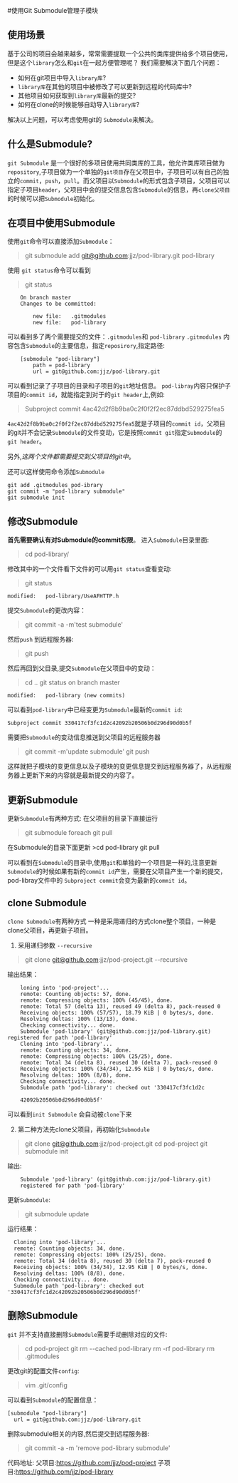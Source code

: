 #使用Git Submodule管理子模块
## 使用场景
基于公司的项目会越来越多，常常需要提取一个公共的类库提供给多个项目使用，但是这个`library`怎么和`git`在一起方便管理呢？
我们需要解决下面几个问题：

 - 如何在git项目中导入`library库`?
 - `library库`在其他的项目中被修改了可以更新到远程的代码库中?
 - 其他项目如何获取到`library库`最新的提交?
 - 如何在clone的时候能够自动导入`library库`?

解决以上问题，可以考虑使用git的 `Submodule`来解决。

## 什么是Submodule?
`git Submodule` 是一个很好的多项目使用共同类库的工具，他允许类库项目做为`repository`,子项目做为一个单独的`git项目`存在父项目中，子项目可以有自己的独立的`commit`，`push`，`pull`。而父项目以`Submodule`的形式包含子项目，父项目可以指定子项目`header`，父项目中会的提交信息包含`Submodule`的信息，再`clone父项目`的时候可以把`Submodule`初始化。


## 在项目中使用Submodule
使用`git`命令可以直接添加`Submodule`：
> git submodule add git@github.com:jjz/pod-library.git pod-library

使用 `git status`命令可以看到 
> git status
    
```
    On branch master
    Changes to be committed:
    
    	new file:   .gitmodules
    	new file:   pod-library
```
可以看到多了两个需要提交的文件：`.gitmodules`和 `pod-library` 
`.gitmodules` 内容包含`Submodule`的主要信息，指定`reposirory`,指定路径:

```
    [submodule "pod-library"]
    	path = pod-library
    	url = git@github.com:jjz/pod-library.git
```
可以看到记录了子项目的目录和子项目的`git`地址信息。
`pod-libray`内容只保护子项目的`commit id`，就能指定到对于的`git header`上,例如:
>Subproject commit 4ac42d2f8b9ba0c2f0f2f2ec87ddbd529275fea5

`4ac42d2f8b9ba0c2f0f2f2ec87ddbd529275fea5`就是子项目的`commit id`，父项目的git并不会记录`Submodule`的文件变动，它是按照`commit git`指定`Submodule`的`git header`。

另外,*这两个文件都需要提交到父项目的git中*。

还可以这样使用命令添加`Submodule`
```
git add .gitmodules pod-ibrary
git commit -m "pod-library submodule"
git submodule init
```
## 修改Submodule

**首先需要确认有对Submodule的commit权限**。
进入`Submodule`目录里面:
> cd pod-library/

修改其中的一个文件看下文件的可以用`git status`查看变动:
>    git status

```    
modified:   pod-library/UseAFHTTP.h
```
提交`Submodule`的更改内容：
 >git commit -a -m'test submodule'
 
然后`push` 到远程服务器:
 >git push

然后再回到父目录,提交`Submodule`在父项目中的变动：
>cd ..
git status
on branch master

```    
modified:   pod-library (new commits)
```
可以看到`pod-library`中已经变更为`Submodule`最新的`commit id`:
```
Subproject commit 330417cf3fc1d2c42092b20506b0d296d90d0b5f
```
需要把`Submodule`的变动信息推送到父项目的远程服务器
>git commit -m'update submodule'
   git push

这样就把子模块的变更信息以及子模块的变更信息提交到远程服务器了，从远程服务器上更新下来的内容就是最新提交的内容了。

## 更新Submodule
更新`Submodule`有两种方式:
 在父项目的目录下直接运行
>git submodule foreach git pull
  
在Submodule的目录下面更新
    >cd pod-library
    git pull

可以看到在`Submodule`的目录中,使用`git`和单独的一个项目是一样的,注意更新`Submodule`的时候如果有新的`commit id`产生，需要在父项目产生一个新的提交，pod-libray文件中的 `Subproject commit`会变为最新的`commit id`。

## clone Submodule
`clone Submodule`有两种方式 一种是采用递归的方式clone整个项目，一种是clone父项目，再更新子项目。
1. 采用递归参数 `--recursive`
> git clone git@github.com:jjz/pod-project.git --recursive

   输出结果：
```
    loning into 'pod-project'...
    remote: Counting objects: 57, done.
    remote: Compressing objects: 100% (45/45), done.
    remote: Total 57 (delta 13), reused 49 (delta 8), pack-reused 0
    Receiving objects: 100% (57/57), 18.79 KiB | 0 bytes/s, done.
    Resolving deltas: 100% (13/13), done.
    Checking connectivity... done.
    Submodule 'pod-library' (git@github.com:jjz/pod-library.git) registered for path 'pod-library'
    Cloning into 'pod-library'...
    remote: Counting objects: 34, done.
    remote: Compressing objects: 100% (25/25), done.
    remote: Total 34 (delta 8), reused 30 (delta 7), pack-reused 0
    Receiving objects: 100% (34/34), 12.95 KiB | 0 bytes/s, done.
    Resolving deltas: 100% (8/8), done.
    Checking connectivity... done.
    Submodule path 'pod-library': checked out '330417cf3fc1d2c
    
    42092b20506b0d296d90d0b5f'
```
可以看到`init Submodule` 会自动被`clone`下来

2. 第二种方法先clone父项目，再初始化`Submodule`
>git clone git@github.com:jjz/pod-project.git
cd pod-project
git submodule init

  输出:
```
    Submodule 'pod-library' (git@github.com:jjz/pod-library.git) 
    registered for path 'pod-library'
```
更新`Submodule`:
>git submodule update

  运行结果：
  ```
    Cloning into 'pod-library'...
    remote: Counting objects: 34, done.
    remote: Compressing objects: 100% (25/25), done.
    remote: Total 34 (delta 8), reused 30 (delta 7), pack-reused 0
    Receiving objects: 100% (34/34), 12.95 KiB | 0 bytes/s, done.
    Resolving deltas: 100% (8/8), done.
    Checking connectivity... done.
    Submodule path 'pod-library': checked out '330417cf3fc1d2c42092b20506b0d296d90d0b5f'
```
## 删除Submodule
`git` 并不支持直接删除`Submodule`需要手动删除对应的文件:
> cd pod-project
    git rm --cached pod-library
    rm -rf pod-library
    rm .gitmodules
    
更改git的配置文件`config`:
 > vim .git/config

可以看到`Submodule`的配置信息：
```
[submodule "pod-library"]
  url = git@github.com:jjz/pod-library.git
```      
 删除submodule相关的内容,然后提交到远程服务器:
 >git commit -a -m 'remove pod-library submodule'


代码地址:
父项目:https://github.com/jjz/pod-project
子项目:https://github.com/jjz/pod-library




